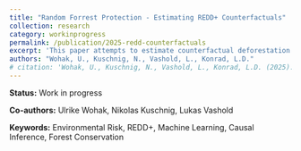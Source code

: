 ```yaml
---
title: "Random Forrest Protection - Estimating REDD+ Counterfactuals"
collection: research
category: workinprogress
permalink: /publication/2025-redd-counterfactuals
excerpt: 'This paper attempts to estimate counterfactual deforestation rates for evaluating REDD+ forest conservation programs using machine learning methods.'
authors: "Wohak, U., Kuschnig, N., Vashold, L., Konrad, L.D."
# citation: 'Wohak, U., Kuschnig, N., Vashold, L., Konrad, L.D. (2025). &quot;Random Forrest Protection - Estimating REDD+ Counterfactuals.&quot; <i>Unpublished Document</i>.'
---
```


**Status:** Work in progress

**Co-authors:** Ulrike Wohak, Nikolas Kuschnig, Lukas Vashold

**Keywords:** Environmental Risk, REDD+, Machine Learning, Causal Inference, Forest Conservation

